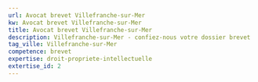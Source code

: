 ```yaml
---
url: Avocat brevet Villefranche-sur-Mer
kw: Avocat brevet Villefranche-sur-Mer
title: Avocat brevet Villefranche-sur-Mer
description: Villefranche-sur-Mer - confiez-nous votre dossier brevet
tag_ville: Villefranche-sur-Mer
competence: brevet
expertise: droit-propriete-intellectuelle
extertise_id: 2
---
```

